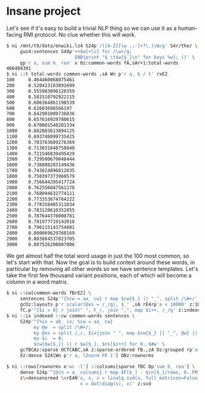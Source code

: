 # Insane project
Let's see if it's easy to build a trivial NLP thing so we can use it as a
human-facing RMI protocol. No clue whether this will work.

```sh
$ ni /mnt/t9/data/enwiki.lz4 S24p'/([A-Z][\w ,;-]+?\.)\W/g' S4r/the/ \
     guz4:sentences S48p'++$w{+lc} for /\w+/g;
                         END{print "$_\t$w{$_}\n" for keys %w}; ()' \
     gp'r a, sum b_ rea' x Oz:common-words fA,sAr+1:total-words
466484391
$ ni ::t total-words common-words ,sA Wn p'r a, b / t' rxE2
100     0.464460068075461
200     0.520423183891699
300     0.555983096120359
400     0.583310792922115
500     0.606364861198539
600     0.62603698566197
700     0.642901009736036
800     0.657616929780615
900     0.670801540281334
1000    0.682803613894125
1100    0.693748899735425
1200    0.703763689276369
1300    0.713031840758848
1400    0.721546839495429
1500    0.729500679048444
1600    0.736888283149436
1700    0.743824896812035
1800    0.750397373960579
1900    0.756644395417724
2000    0.762556687561278
2100    0.768094632774111
2200    0.773353674764222
2300    0.778358485311034
2400    0.783120610352855
2500    0.787644378008781
2600    0.791977719143018
2700    0.796115143754081
2800    0.800069629768169
2900    0.803864537023705
3000    0.807526200807006
```

We get almost half the total word usage in just the 100 most common, so let's
start with that. Now the goal is to build context around these words, in
particular by removing all other words so we have sentence templates. Let's
take the first few thousand variant positions, each of which will become a
column in a word matrix.

```sh
$ ni ::cw[common-words fBrE2] \
     sentences S24p'^{%cw = aa_ cw} r map $cw{$_} || "_", split /\W+/' \
     gcOz:layouts p'r scalar(@xs = /_/g), $_' ,sA rE4rp'a < 10000' z:10kv \
     fC.p'^{$i = 0} r join(" ", F_), join ",", map $i++, /_/g' z:indexed
$ ni ::ix indexed ::cw common-words sentences \
     S24p'^{%ix = ab_ ix; %cw = aa_ cw}
          my @w  = split /\W+/;
          my @ns = split /,/, $ix{join " ", map $cw{$_} || "_", @w} || return ();
          my $i  = 0;
          $cw{$w[$_]} || r $w[$_], $ns[$i++] for 0..$#w' \
     gcfBCAz:sparse OCfCABC,sA z:sparse-ordered fB.,zA Oz:grouped rp'a < 1e5' \
     Xz:dense S24[Wn p'r a, l2norm FR 1'] OBz:rownorms

$ ni ::rows[rownorms e'wc -l'] ::colsums[sparse fBC Op'sum b_ rea'] \
     dense S24p'^{@cn = a_ colsums} r map $F[$_] - $cn[$_]/rows, 0..FM' \
     z\>densenormed \<rE4N'u, s, v = linalg.svd(x, full_matrices=False)
                           x = dot(diag(s), v)' z:svd
```
